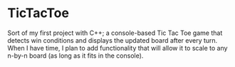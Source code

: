 # TicTacToe
Sort of my first project with C++; a console-based Tic Tac Toe game that detects win conditions and displays the updated board after every turn. When I have time, I plan to add functionality that will allow it to scale to any n-by-n board (as long as it fits in the console).
